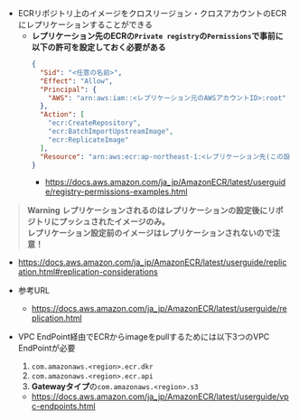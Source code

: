 - ECRリポジトリ上のイメージをクロスリージョン・クロスアカウントのECRにレプリケーションすることができる
  - **レプリケーション先のECRの`Private registry`の`Permissions`で事前に以下の許可を設定しておく必要がある**
    ~~~json
    {
      "Sid": "<任意の名前>",
      "Effect": "Allow",
      "Principal": {
        "AWS": "arn:aws:iam::<レプリケーション元のAWSアカウントID>:root"
      },
      "Action": [
        "ecr:CreateRepository",
        "ecr:BatchImportUpstreamImage",
        "ecr:ReplicateImage"
      ],
      "Resource": "arn:aws:ecr:ap-northeast-1:<レプリケーション先(この設定をしているアカウント)のAWSアカウントID>:repository/*"
    }
    ~~~
    - https://docs.aws.amazon.com/ja_jp/AmazonECR/latest/userguide/registry-permissions-examples.html
> **Warning**
> **レプリケーションされるのはレプリケーションの設定後にリポジトリにプッシュされたイメージのみ。**  
> **レプリケーション設定前のイメージはレプリケーションされないので注意！**
  - https://docs.aws.amazon.com/ja_jp/AmazonECR/latest/userguide/replication.html#replication-considerations
- 参考URL
  - https://docs.aws.amazon.com/ja_jp/AmazonECR/latest/userguide/replication.html

- VPC EndPoint経由でECRからimageをpullするためには以下3つのVPC EndPointが必要
  1. `com.amazonaws.<region>.ecr.dkr`
  2. `com.amazonaws.<region>.ecr.api`
  3. **Gatewayタイプ**の`com.amazonaws.<region>.s3`
  - https://docs.aws.amazon.com/ja_jp/AmazonECR/latest/userguide/vpc-endpoints.html